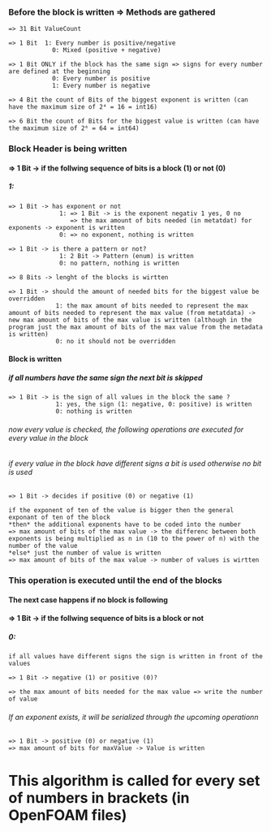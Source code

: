 ### Before the block is written => Methods are gathered
```
=> 31 Bit ValueCount
```
```
=> 1 Bit  1: Every number is positive/negative
            0: Mixed (positive + negative)
```
```
=> 1 Bit ONLY if the block has the same sign => signs for every number are defined at the beginning
            0: Every number is positive
            1: Every number is negative
```
```
=> 4 Bit the count of Bits of the biggest exponent is written (can have the maximum size of 2⁴ = 16 = int16)
```
```
=> 6 Bit the count of Bits for the biggest value is written (can have the maximum size of 2⁶ = 64 = int64)
```
### Block Header is being written

#### => 1 Bit -> if the follwing sequence of bits is a block (1) or not (0)
##### 1:
```
=> 1 Bit -> has exponent or not
              1: => 1 Bit -> is the exponent negativ 1 yes, 0 no
                 => the max amount of bits needed (in metatdat) for exponents -> exponent is written 
              0: => no exponent, nothing is written
```
```
=> 1 Bit -> is there a pattern or not? 
              1: 2 Bit -> Pattern (enum) is written 
              0: no pattern, nothing is written
``` 
```
=> 8 Bits -> lenght of the blocks is wirtten 
```
```
=> 1 Bit -> should the amount of needed bits for the biggest value be overridden
             1: the max amount of bits needed to represent the max amount of bits needed to represent the max value (from metatdata) -> new max amount of bits of the max value is written (although in the program just the max amount of bits of the max value from the metadata is written)
             0: no it should not be overridden
```                  
#### Block is written
##### if all numbers have the same sign the next bit is skipped 
```      
=> 1 Bit -> is the sign of all values in the block the same ?
             1: yes, the sign (1: negative, 0: positive) is written
             0: nothing is written
```                  
###### now every value is checked, the following operations are executed for every value in the block 
###### if every value in the block have different signs a bit is used otherwise no bit is used 
```        
=> 1 Bit -> decides if positive (0) or negative (1)
```        
```
if the exponent of ten of the value is bigger then the general exponant of ten of the block
*then* the additional exponents have to be coded into the number
=> max amount of bits of the max value -> the differenc between both exponents is being multiplied as n in (10 to the power of n) with the number of the value
*else* just the number of value is written
=> max amount of bits of the max value -> number of values is wirtten
```  
### This operation is executed until the end of the blocks 

#### The next case happens if no block is following 
#### => 1 Bit -> if the follwing sequence of bits is a block or not 
##### 0:
```     
if all values have different signs the sign is written in front of the values 
```
```
=> 1 Bit -> negative (1) or positive (0)?
```
```
=> the max amount of bits needed for the max value => write the number of value
```        
###### If an exponent exists, it will be serialized through the upcoming operationn
```        
=> 1 Bit -> positive (0) or negative (1)
=> max amount of bits for maxValue -> Value is written
```          

# This algorithm is called for every set of numbers in brackets (in OpenFOAM files)
